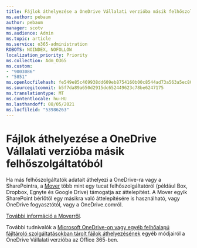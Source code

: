 ```yaml
---
title: Fájlok áthelyezése a OneDrive Vállalati verzióba másik felhőszolgáltatóból
ms.author: pebaum
author: pebaum
manager: scotv
ms.audience: Admin
ms.topic: article
ms.service: o365-administration
ROBOTS: NOINDEX, NOFOLLOW
localization_priority: Priority
ms.collection: Adm_O365
ms.custom:
- "9003086"
- "5851"
ms.openlocfilehash: fe549e85c469938dd609eb8754160b00c8544ad73a563a5ec80a918ceec508c6
ms.sourcegitcommit: b5f7da89a650d2915dc652449623c78be6247175
ms.translationtype: MT
ms.contentlocale: hu-HU
ms.lasthandoff: 08/05/2021
ms.locfileid: "53986263"
---
```

# <a name="move-files-into-onedrive-for-business-from-another-cloud-provider"></a>Fájlok áthelyezése a OneDrive Vállalati verzióba másik felhőszolgáltatóból

Ha más felhőszolgáltatók adatait áthelyezi a OneDrive-ra vagy a SharePointra, a [Mover](https://go.microsoft.com/fwlink/?linkid=2132453) több mint egy tucat felhőszolgáltatóról (például Box, Dropbox, Egnyte és Google Drive) támogatja az áttelepítést. A Mover egyik SharePoint bérlőtől egy másikra való áttelepítésére is használható, vagy OneDrive fogyasztótól, vagy a OneDrive.comról.

[További információ a Moverről](https://go.microsoft.com/fwlink/?linkid=2132453).

További tudnivalók a [Microsoft OneDrive-on vagy egyéb felhőalapú fájltároló szolgáltatásokban tárolt fájlok áthelyezésének](https://support.microsoft.com/office/7fb28cad-7e25-451f-8b4b-2d1a71e5c0e9) egyéb módjairól a OneDrive Vállalati verzióba az Office 365-ben.

